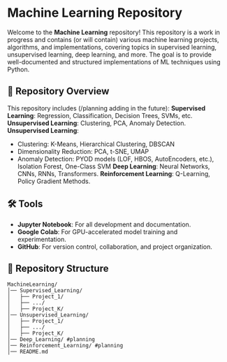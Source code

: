 # Machine Learning Repository

Welcome to the **Machine Learning** repository! This repository is a work in progress and contains (or will contain) various machine learning projects, algorithms, and implementations, covering topics in supervised learning, unsupervised learning, deep learning, and more. The goal is to provide well-documented and structured implementations of ML techniques using Python.

## 📌 Repository Overview
This repository includes (/planning adding in the future):
**Supervised Learning**: Regression, Classification, Decision Trees, SVMs, etc.
**Unsupervised Learning**: Clustering, PCA, Anomaly Detection.
**Unsupervised Learning**:
  - Clustering: K-Means, Hierarchical Clustering, DBSCAN  
  - Dimensionality Reduction: PCA, t-SNE, UMAP  
  - Anomaly Detection: PYOD models (LOF, HBOS, AutoEncoders, etc.), Isolation Forest, One-Class SVM
**Deep Learning**: Neural Networks, CNNs, RNNs, Transformers.
**Reinforcement Learning**: Q-Learning, Policy Gradient Methods.

## 🛠️ Tools
- **Jupyter Notebook**: For all development and documentation.
- **Google Colab**: For GPU-accelerated model training and experimentation.
- **GitHub**: For version control, collaboration, and project organization.

## 📂 Repository Structure
```
MachineLearning/
│── Supervised_Learning/
│   ├── Project_1/
│   ├── .../
│   ├── Project_K/
│── Unsupervised_Learning/
│   ├── Project_1/
│   ├── .../
│   ├── Project_K/
│── Deep_Learning/ #planning
│── Reinforcement_Learning/ #planning
│── README.md
```

